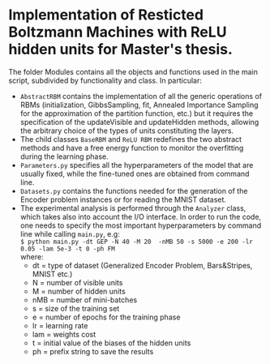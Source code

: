 # Implementation of Resticted Boltzmann Machines with ReLU hidden units for Master's thesis.

The folder Modules contains all the objects and functions used in the main script, subdivided by functionality and class. In particular:
- <code>AbstractRBM</code> contains the implementation of all the generic operations of RBMs (initialization, GibbsSampling,  fit, Annealed Importance Sampling for the approximation of the partition function, etc.) but it requires the specification of the updateVisible and updateHidden methods, allowing the arbitrary choice of the types of units constituting the layers. 
- The child classes <code>BaseRBM</code> and <code>ReLU RBM</code> redefines the two abstract methods and have a free energy function to monitor the overfitting during the learning phase. 
- <code>Parameters.py</code> specifies all the hyperparameters of the model that are usually fixed, while the fine-tuned ones are obtained from command line.
- <code>Datasets.py</code> contains the functions needed for the generation of the Encoder problem instances or for reading the MNIST dataset. 
- The experimental analysis is performed through the <code>Analyzer</code> class, which takes also into account the I/O interface. In order to run the code, one needs to specify the most important hyperparameters by command line while calling <code>main.py</code>, e.g: <br>
	`$ python main.py -dt GEP -N 40 -M 20  -nMB 50 -s 5000 -e 200 -lr 0.05 -lam 5e-3 -t 0 -ph FM` <br>
where:
	- dt = type of dataset (Generalized Encoder Problem, Bars&Stripes, MNIST etc.)
	- N = number of visible units
	- M = number of hidden units
	- nMB = number of mini-batches
	- s = size of the training set
	- e = number of epochs for the training phase
	- lr = learning rate
	- lam = weights cost	
	- t = initial value of the biases of the hidden units
	- ph = prefix string to save the results
